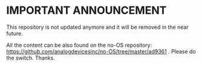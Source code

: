 IMPORTANT ANNOUNCEMENT
======================

This repository is not updated anymore and it will be removed in the near future.

All the content can be also found on the no-OS repository: https://github.com/analogdevicesinc/no-OS/tree/master/ad9361 . Please do the switch. Thanks.

